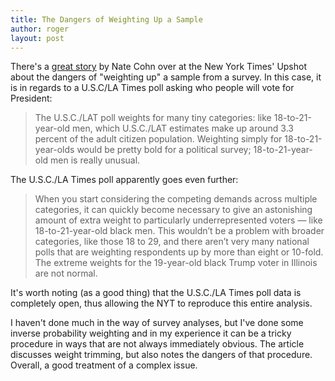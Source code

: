 ```yaml
---
title: The Dangers of Weighting Up a Sample
author: roger
layout: post
---
```


There's a [great story](http://www.nytimes.com/2016/10/13/upshot/how-one-19-year-old-illinois-man-is-distorting-national-polling-averages.html) by Nate Cohn over at the New York Times' Upshot
about the dangers of "weighting up" a sample from a survey. In this
case, it is in regards to a U.S.C/LA Times poll asking who people will
vote for President:

> The U.S.C./LAT poll weights for many tiny categories: like 18-to-21-year-old men, which U.S.C./LAT estimates make up around 3.3 percent of the adult citizen population. Weighting simply for 18-to-21-year-olds would be pretty bold for a political survey; 18-to-21-year-old men is really unusual.

The U.S.C./LA Times poll apparently goes even further:

> When you start considering the competing demands across multiple categories, it can quickly become necessary to give an astonishing amount of extra weight to particularly underrepresented voters — like 18-to-21-year-old black men. This wouldn’t be a problem with broader categories, like those 18 to 29, and there aren’t very many national polls that are weighting respondents up by more than eight or 10-fold. The extreme weights for the 19-year-old black Trump voter in Illinois are not normal.

It's worth noting (as a good thing) that the U.S.C./LA Times poll data is completely open, thus allowing the NYT to reproduce this entire analysis.

I haven't done much in the way of survey analyses, but I've done some
inverse probability weighting and in my experience it can be a tricky
procedure in ways that are not always immediately obvious. The article
discusses weight trimming, but also notes the dangers of that
procedure. Overall, a good treatment of a complex issue.
